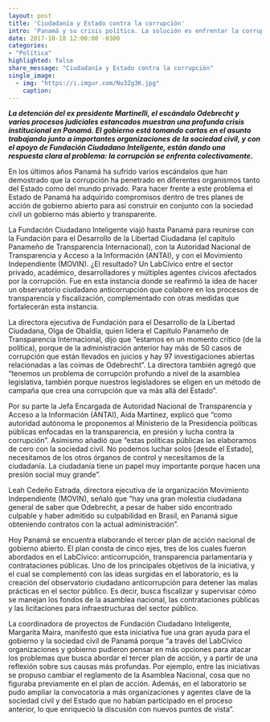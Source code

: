 ```yaml
---
layout: post
title: 'Ciudadanía y Estado contra la corrupción'
intro: 'Panamá y su crisis política. La solución es enfrentar la corrupción colectivamente'
date: 2017-10-18 12:00:00 -0300
categories:
- "Política"
highlighted: false
share_message: "Ciudadanía y Estado contra la corrupción"
single_image:
  - img: "https://i.imgur.com/Nu3Zg3K.jpg"
    caption: 
---
```

***La detención del ex presidente Martinelli, el escándalo Odebrecht y varios procesos judiciales estancados muestran una profunda crisis institucional en Panamá. El gobierno está tomando cartas en el asunto trabajando junto a importantes organizaciones de la sociedad civil, y con el apoyo de Fundación Ciudadano Inteligente, están dando una respuesta clara al problema: la corrupción se enfrenta colectivamente.***

En los últimos años Panamá ha sufrido varios escándalos que han demostrado que la corrupción ha penetrado en diferentes organismos tanto del Estado como del mundo privado. Para hacer frente a este problema el Estado de Panamá ha adquirido compromisos dentro de tres planes de acción de gobierno abierto para así construir en conjunto con la sociedad civil un gobierno más abierto y transparente.   

La Fundación Ciudadano Inteligente viajó hasta Panamá para reunirse con la Fundación para el Desarrollo de la Libertad Ciudadana  (el capítulo Panameño de Transparencia Internacional), con la Autoridad Nacional de Transparencia y Acceso a la Información (ANTAI), y con el Movimiento Independiente (MOVIN). ¿El resultado? Un LabCívico entre el sector privado, académico, desarrolladores y múltiples agentes cívicos afectados por la corrupción. Fue en esta instancia donde se reafirmó la  idea de hacer un observatorio ciudadano anticorrupción que colabore en los procesos de transparencia y fiscalización, complementado con otras medidas que fortalecerán esta instancia.

La directora ejecutiva de Fundación para el Desarrollo de la Libertad Ciudadana, Olga de Obaldía, quien lidera el Capítulo Panameño de Transparencia Internacional, dijo que “estamos en un momento crítico (de la política), porque de la administración anterior hay más de 50 casos de corrupción que están llevados en juicios y hay 97 investigaciones abiertas relacionadas a las coimas de Odebrecht”. La directora también agregó que “tenemos un problema de corrupción profundo a nivel de la asamblea legislativa, también porque nuestros legisladores se eligen en un método de campaña que crea una corrupción que va más allá del Estado”.

Por su parte la Jefa Encargada de Autoridad Nacional de Transparencia y Acceso a la Información (ANTAI), Aida Martínez, explicó que “como autoridad autónoma le proponemos al Ministerio de la Presidencia políticas públicas enfocadas en la transparencia, en presión y lucha contra la corrupción”. Asimismo añadió que “estas políticas públicas las elaboramos de cero con la sociedad civil. No podemos luchar solos [desde el Estado], necesitamos de los otros órganos de control y necesitamos de la ciudadanía. La ciudadanía tiene un papel muy importante porque hacen una presión social muy grande”.

Leah Cedeño Estrada, directora ejecutiva de la organización Movimiento Independiente (MOVIN), señaló que “hay una gran molestia ciudadana general de saber que Odebrecht, a pesar de haber sido encontrado culpable y haber admitido su culpabilidad en Brasil, en Panamá sigue obteniendo contratos con la actual administración”.

Hoy Panamá se encuentra elaborando el tercer plan de acción nacional de gobierno abierto. El plan consta de cinco ejes, tres de los cuales fueron abordados en el LabCívico: anticorrupción, transparencia parlamentaria y contrataciones públicas. Uno de los principales objetivos de la iniciativa, y el cual se complementó con las ideas surgidas en el laboratorio, es la creación del observatorio ciudadano anticorrupción para detener las malas prácticas en el sector público. Es decir, busca fiscalizar y supervisar cómo se manejan los fondos de la asamblea nacional, las contrataciones públicas y las licitaciones para infraestructuras del sector público.

La coordinadora de proyectos de Fundación Ciudadano Inteligente, Margarita Maira, manifestó que esta iniciativa fue una gran ayuda para el gobierno y la sociedad civil de Panamá porque “a través del LabCívico organizaciones y gobierno pudieron pensar en más opciones para atacar los problemas que busca abordar el tercer plan de acción, y a partir de una reflexión sobre sus causas más profundas. Por ejemplo, entre las iniciativas se propuso cambiar el reglamento de la Asamblea Nacional, cosa que no figuraba previamente en el plan de acción. Además, en el laboratorio se pudo ampliar la convocatoria a más organizaciones y agentes clave de la sociedad civil y del Estado que no habían participado en el proceso anterior, lo que enriqueció la discusión con nuevos puntos de vista”.
